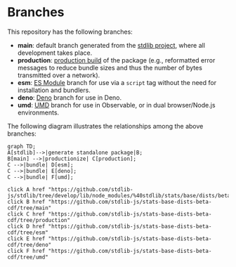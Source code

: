 <!--

@license Apache-2.0

Copyright (c) 2022 The Stdlib Authors.

Licensed under the Apache License, Version 2.0 (the "License");
you may not use this file except in compliance with the License.
You may obtain a copy of the License at

    http://www.apache.org/licenses/LICENSE-2.0

Unless required by applicable law or agreed to in writing, software
distributed under the License is distributed on an "AS IS" BASIS,
WITHOUT WARRANTIES OR CONDITIONS OF ANY KIND, either express or implied.
See the License for the specific language governing permissions and
limitations under the License.

-->

# Branches

This repository has the following branches:

-   **main**: default branch generated from the [stdlib project][stdlib-url], where all development takes place.
-   **production**: [production build][production-url] of the package (e.g., reformatted error messages to reduce bundle sizes and thus the number of bytes transmitted over a network).
-   **esm**: [ES Module][esm-url] branch for use via a `script` tag without the need for installation and bundlers.
-   **deno**: [Deno][deno-url] branch for use in Deno.
-   **umd**: [UMD][umd-url] branch for use in Observable, or in dual browser/Node.js environments.

The following diagram illustrates the relationships among the above branches:

```mermaid
graph TD;
A[stdlib]-->|generate standalone package|B;
B[main] -->|productionize| C[production];
C -->|bundle| D[esm];
C -->|bundle| E[deno];
C -->|bundle| F[umd];

click A href "https://github.com/stdlib-js/stdlib/tree/develop/lib/node_modules/%40stdlib/stats/base/dists/beta/cdf"
click B href "https://github.com/stdlib-js/stats-base-dists-beta-cdf/tree/main"
click C href "https://github.com/stdlib-js/stats-base-dists-beta-cdf/tree/production"
click D href "https://github.com/stdlib-js/stats-base-dists-beta-cdf/tree/esm"
click E href "https://github.com/stdlib-js/stats-base-dists-beta-cdf/tree/deno"
click F href "https://github.com/stdlib-js/stats-base-dists-beta-cdf/tree/umd"
```

[stdlib-url]: https://github.com/stdlib-js/stdlib/tree/develop/lib/node_modules/%40stdlib/stats/base/dists/beta/cdf
[production-url]: https://github.com/stdlib-js/stats-base-dists-beta-cdf/tree/production
[deno-url]: https://github.com/stdlib-js/stats-base-dists-beta-cdf/tree/deno
[umd-url]: https://github.com/stdlib-js/stats-base-dists-beta-cdf/tree/umd
[esm-url]: https://github.com/stdlib-js/stats-base-dists-beta-cdf/tree/esm